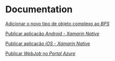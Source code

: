 # Documentation

[Adicionar o novo tipo de objeto complexo ao <i>BPS</i>](Docs/tipos_complexos_BPS.md)

[Publicar aplicação <i>Android</i> - <i>Xamarin Native</i>](Docs/publish_android_app.md)

[Publicar aplicação <i>iOS</i> - <i>Xamarin Native</i>](Docs/publish_ios_app.md)

[Publicar <i>WebJob</i> no <i>Portal Azure</i>](Docs/WebJobDeploy.md)